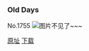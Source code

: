 ### Old Days
No.1755
![图片不见了~~~](https://imgs.xkcd.com/comics/old_days.png)

[原址](https://xkcd.com//1755) [下载](https://imgs.xkcd.com/comics/old_days.png)

